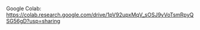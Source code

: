 Google Colab: https://colab.research.google.com/drive/1pV92upxMqV_sOSJ9yVoTsmRpyQSG56gD?usp=sharing
